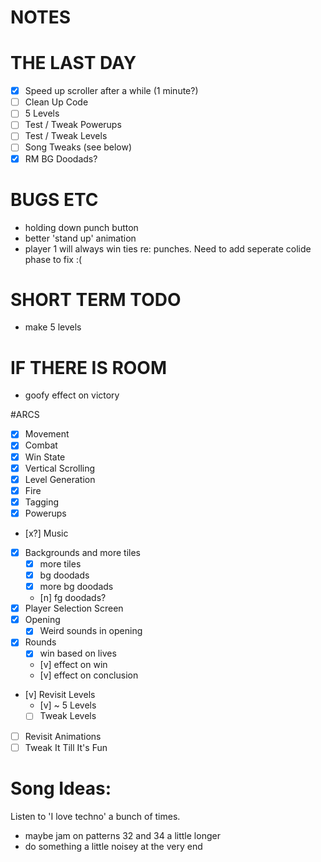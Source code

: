 NOTES
=====

# THE LAST DAY
- [X] Speed up scroller after a while (1 minute?)
- [ ] Clean Up Code
- [ ] 5 Levels
- [ ] Test / Tweak Powerups
- [ ] Test / Tweak Levels
- [ ] Song Tweaks (see below)
- [X] RM BG Doodads?

# BUGS ETC
- holding down punch button
- better 'stand up' animation
- player 1 will always win ties re: punches. Need to add seperate colide phase to fix :(

# SHORT TERM TODO 
- make 5 levels

# IF THERE IS ROOM
- goofy effect on victory

#ARCS
- [x] Movement
- [x] Combat
- [x] Win State
- [x] Vertical Scrolling
- [x] Level Generation
- [x] Fire
- [x] Tagging
- [x] Powerups
- [x?] Music
- [x] Backgrounds and more tiles
  - [x] more tiles
  - [x] bg doodads
  - [x] more bg doodads
  - [n] fg doodads?
- [x] Player Selection Screen
- [x] Opening
  - [x] Weird sounds in opening
- [x] Rounds
  - [x] win based on lives
  - [v] effect on win
  - [v] effect on conclusion
- [v] Revisit Levels
  - [v] ~ 5 Levels
  - [ ] Tweak Levels
- [ ] Revisit Animations
- [ ] Tweak It Till It's Fun

# Song Ideas:

Listen to 'I love techno' a bunch of times.
  
  - maybe jam on patterns 32 and 34 a little longer
  - do something a little noisey at the very end

